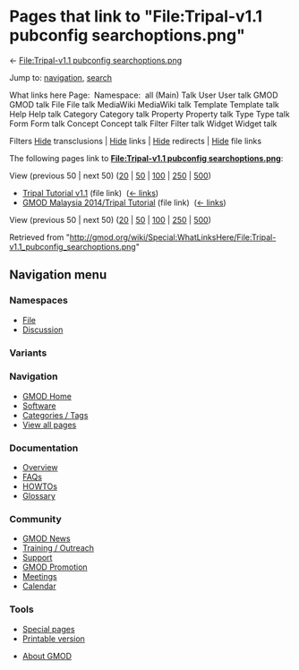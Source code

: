 <div id="mw-page-base" class="noprint">

</div>

<div id="mw-head-base" class="noprint">

</div>

<div id="content" class="mw-body" role="main">

<span id="top"></span>

<div id="mw-js-message" style="display:none;">

</div>



# <span dir="auto">Pages that link to "File:Tripal-v1.1 pubconfig searchoptions.png"</span>

<div id="bodyContent">

<div id="contentSub">

← [File:Tripal-v1.1 pubconfig
searchoptions.png](/wiki/File:Tripal-v1.1_pubconfig_searchoptions.png "File:Tripal-v1.1 pubconfig searchoptions.png")

</div>

<div id="jump-to-nav" class="mw-jump">

Jump to: [navigation](#mw-navigation), [search](#p-search)

</div>

<div id="mw-content-text">

What links here Page:  Namespace:  all (Main) Talk User User talk GMOD
GMOD talk File File talk MediaWiki MediaWiki talk Template Template talk
Help Help talk Category Category talk Property Property talk Type Type
talk Form Form talk Concept Concept talk Filter Filter talk Widget
Widget talk

Filters
[Hide](/mediawiki/index.php?title=Special:WhatLinksHere/File:Tripal-v1.1_pubconfig_searchoptions.png&hidetrans=1 "Special:WhatLinksHere/File:Tripal-v1.1 pubconfig searchoptions.png")
transclusions \|
[Hide](/mediawiki/index.php?title=Special:WhatLinksHere/File:Tripal-v1.1_pubconfig_searchoptions.png&hidelinks=1 "Special:WhatLinksHere/File:Tripal-v1.1 pubconfig searchoptions.png")
links \|
[Hide](/mediawiki/index.php?title=Special:WhatLinksHere/File:Tripal-v1.1_pubconfig_searchoptions.png&hideredirs=1 "Special:WhatLinksHere/File:Tripal-v1.1 pubconfig searchoptions.png")
redirects \|
[Hide](/mediawiki/index.php?title=Special:WhatLinksHere/File:Tripal-v1.1_pubconfig_searchoptions.png&hideimages=1 "Special:WhatLinksHere/File:Tripal-v1.1 pubconfig searchoptions.png")
file links

The following pages link to **[File:Tripal-v1.1 pubconfig
searchoptions.png](/wiki/File:Tripal-v1.1_pubconfig_searchoptions.png "File:Tripal-v1.1 pubconfig searchoptions.png")**:

View (previous 50 \| next 50)
([20](/mediawiki/index.php?title=Special:WhatLinksHere/File:Tripal-v1.1_pubconfig_searchoptions.png&limit=20 "Special:WhatLinksHere/File:Tripal-v1.1 pubconfig searchoptions.png")
\|
[50](/mediawiki/index.php?title=Special:WhatLinksHere/File:Tripal-v1.1_pubconfig_searchoptions.png&limit=50 "Special:WhatLinksHere/File:Tripal-v1.1 pubconfig searchoptions.png")
\|
[100](/mediawiki/index.php?title=Special:WhatLinksHere/File:Tripal-v1.1_pubconfig_searchoptions.png&limit=100 "Special:WhatLinksHere/File:Tripal-v1.1 pubconfig searchoptions.png")
\|
[250](/mediawiki/index.php?title=Special:WhatLinksHere/File:Tripal-v1.1_pubconfig_searchoptions.png&limit=250 "Special:WhatLinksHere/File:Tripal-v1.1 pubconfig searchoptions.png")
\|
[500](/mediawiki/index.php?title=Special:WhatLinksHere/File:Tripal-v1.1_pubconfig_searchoptions.png&limit=500 "Special:WhatLinksHere/File:Tripal-v1.1 pubconfig searchoptions.png"))

- [Tripal Tutorial
  v1.1](/wiki/Tripal_Tutorial_v1.1 "Tripal Tutorial v1.1") (file link) ‎
  <span class="mw-whatlinkshere-tools">([←
  links](/mediawiki/index.php?title=Special:WhatLinksHere&target=Tripal+Tutorial+v1.1 "Special:WhatLinksHere"))</span>
- [GMOD Malaysia 2014/Tripal
  Tutorial](/wiki/GMOD_Malaysia_2014/Tripal_Tutorial "GMOD Malaysia 2014/Tripal Tutorial")
  (file link) ‎ <span class="mw-whatlinkshere-tools">([←
  links](/mediawiki/index.php?title=Special:WhatLinksHere&target=GMOD+Malaysia+2014%2FTripal+Tutorial "Special:WhatLinksHere"))</span>

View (previous 50 \| next 50)
([20](/mediawiki/index.php?title=Special:WhatLinksHere/File:Tripal-v1.1_pubconfig_searchoptions.png&limit=20 "Special:WhatLinksHere/File:Tripal-v1.1 pubconfig searchoptions.png")
\|
[50](/mediawiki/index.php?title=Special:WhatLinksHere/File:Tripal-v1.1_pubconfig_searchoptions.png&limit=50 "Special:WhatLinksHere/File:Tripal-v1.1 pubconfig searchoptions.png")
\|
[100](/mediawiki/index.php?title=Special:WhatLinksHere/File:Tripal-v1.1_pubconfig_searchoptions.png&limit=100 "Special:WhatLinksHere/File:Tripal-v1.1 pubconfig searchoptions.png")
\|
[250](/mediawiki/index.php?title=Special:WhatLinksHere/File:Tripal-v1.1_pubconfig_searchoptions.png&limit=250 "Special:WhatLinksHere/File:Tripal-v1.1 pubconfig searchoptions.png")
\|
[500](/mediawiki/index.php?title=Special:WhatLinksHere/File:Tripal-v1.1_pubconfig_searchoptions.png&limit=500 "Special:WhatLinksHere/File:Tripal-v1.1 pubconfig searchoptions.png"))

</div>

<div class="printfooter">

Retrieved from
"<http://gmod.org/wiki/Special:WhatLinksHere/File:Tripal-v1.1_pubconfig_searchoptions.png>"

</div>

<div id="catlinks" class="catlinks catlinks-allhidden">

</div>

<div class="visualClear">

</div>

</div>

</div>

<div id="mw-navigation">

## Navigation menu

<div id="mw-head">



<div id="left-navigation">

<div id="p-namespaces" class="vectorTabs" role="navigation"
aria-labelledby="p-namespaces-label">

### Namespaces

- <span id="ca-nstab-image"><a href="/wiki/File:Tripal-v1.1_pubconfig_searchoptions.png"
  accesskey="c" title="View the file page [c]">File</a></span>
- <span id="ca-talk"><a
  href="/mediawiki/index.php?title=File_talk:Tripal-v1.1_pubconfig_searchoptions.png&amp;action=edit&amp;redlink=1"
  accesskey="t"
  title="Discussion about the content page [t]">Discussion</a></span>

</div>

<div id="p-variants" class="vectorMenu emptyPortlet" role="navigation"
aria-labelledby="p-variants-label">

### 

### Variants[](#)

<div class="menu">

</div>

</div>

</div>

<div id="right-navigation">





</div>



</div>

</div>

</div>

<div id="mw-panel">

<div id="p-logo" role="banner">

<a href="/wiki/Main_Page"
style="background-image: url(http://gmod.org/images/GMOD-cogs.png);"
title="Visit the main page"></a>

</div>

<div id="p-Navigation" class="portal" role="navigation"
aria-labelledby="p-Navigation-label">

### Navigation

<div class="body">

- <span id="n-GMOD-Home">[GMOD Home](/wiki/Main_Page)</span>
- <span id="n-Software">[Software](/wiki/GMOD_Components)</span>
- <span id="n-Categories-.2F-Tags">[Categories /
  Tags](/wiki/Categories)</span>
- <span id="n-View-all-pages">[View all
  pages](/wiki/Special:AllPages)</span>

</div>

</div>

<div id="p-Documentation" class="portal" role="navigation"
aria-labelledby="p-Documentation-label">

### Documentation

<div class="body">

- <span id="n-Overview">[Overview](/wiki/Overview)</span>
- <span id="n-FAQs">[FAQs](/wiki/Category:FAQ)</span>
- <span id="n-HOWTOs">[HOWTOs](/wiki/Category:HOWTO)</span>
- <span id="n-Glossary">[Glossary](/wiki/Glossary)</span>

</div>

</div>

<div id="p-Community" class="portal" role="navigation"
aria-labelledby="p-Community-label">

### Community

<div class="body">

- <span id="n-GMOD-News">[GMOD News](/wiki/GMOD_News)</span>
- <span id="n-Training-.2F-Outreach">[Training /
  Outreach](/wiki/Training_and_Outreach)</span>
- <span id="n-Support">[Support](/wiki/Support)</span>
- <span id="n-GMOD-Promotion">[GMOD
  Promotion](/wiki/GMOD_Promotion)</span>
- <span id="n-Meetings">[Meetings](/wiki/Meetings)</span>
- <span id="n-Calendar">[Calendar](/wiki/Calendar)</span>

</div>

</div>

<div id="p-tb" class="portal" role="navigation"
aria-labelledby="p-tb-label">

### Tools

<div class="body">

- <span id="t-specialpages"><a href="/wiki/Special:SpecialPages" accesskey="q"
  title="A list of all special pages [q]">Special pages</a></span>
- <span id="t-print"><a
  href="/mediawiki/index.php?title=Special:WhatLinksHere/File:Tripal-v1.1_pubconfig_searchoptions.png&amp;printable=yes"
  rel="alternate" accesskey="p"
  title="Printable version of this page [p]">Printable version</a></span>

</div>

</div>

</div>

</div>

<div id="footer" role="contentinfo">

- <span id="footer-places-about">[About
  GMOD](/wiki/GMOD:About "GMOD:About")</span>

<!-- -->






</div>
